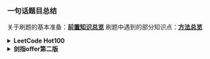 ### 一句话题目总结

关于刷题的基本准备：[**前置知识总览**](前置知识/笔记总览.md)
刷题中遇到的部分知识点：[**方法总览**](方法笔记/方法总览.md)
<details><summary><b>LeetCode Hot100</b></summary>

> 加粗的题回头拿出来重新做一下
* **杂项与待做**
* 31.先把数据如何变换思考清楚以后再进行流程设计
* 48.矩阵的旋转就是找像素和目标点的关系，可以直接变或者组合翻转
* 56.对数据处理时按一定恰当顺序排序可以减少要处理的条件，极大简化过程
* 128.判断数列是否连续的通用思路是看前数字与后数字判断序列头与尾
* 136.位运算的交换律，以及0和一个数做异或，那个数结果不变
* **146.哈希链表这种组合数据结构的优点与应用场景**
* 155.对列表排序不一定要在最后排，一边加入表一边用辅助表记录也可以
* 238.如果时间复杂度为n，一次遍历又解决不了，可以试试正遍历后反向遍历一次
* 347.python的字典排序也可以起到和优先队列差不多的效果，但稍慢一些
* 448.python自己有个列表转集合，过程中可以去重
* 461.python的二进制本质上是加了头缀的字符串，可以直接用字符串的函数
* 581.尽量不要从待找区间去推待找边界外的项，而是从总体边界向内推得待找边界
------------------
#### 栈
* 20.经典栈问题，不过像这种比对操作就很适合用字典来进行
* 739.栈也可以不存数据本身而存数据序号，另外数据类型尽量直接写功能而不是一个完整的类再调用，python的函数调用需要花费额外的时间
------------------
#### 哈希表
* 1.把双循环改成单循环+枚举问题(in)，能用字典就用字典
* 49.算法的选择要看数据的性质，不一定理论上最快的真的最快
* 560.算数据的时候可以一边算，一边记录数据的出现情况并进行处理
------------------
#### 链表
* 2.少设标志位，链表逐位解决而不是拆除来处理
* 21.链表逐位操作的典型，两个头对应两个表
* **148.链表直接排序最适合用自底而顶的归并排序，最省空间**
* **160.看到交叉链表找交点就可以想想求差值一起走和“链表的爱情”方法**
* 206.链表反转本质上就是更改节点之间的联系关系
-----------------
#### 双指针
* 3.字典设置头尾位数指示位也可以起到类似于列表的效果，另外注意指示位初值
* **11.需要在一个循环内完成的问题可以考虑同向或异向双指针**
* 15.双指针如果无法做出来，找不到指针应该怎么移动的规律时可以给列表排个序
* 19.双指针同向时可以在题目里找找间隔怎么设计的条件
* **42.前后缀最大值交替前进，和11有类似的思路，回头拿出来一起做**
* 75.本质上就是手搓排序，多种数排序可多个指针分别指向每一段的尾部
* 141.双指针同向时除了等差还有等比
* 142.等比等差指针可以先后使用分步解决问题
* 234.回文链表本质上是找链表中心点；另外同向等比双指针思路也用于141
* 283.批量删除同一值元素的典型方法：错位前补
* **287.列表类比成链表双指针找环真是天才想法**
* 438.数组切片大部分情况下都可以用双指针替代，会快很多
----------------
#### 二分查找
* 33.二分法确定目标元素是什么、根据什么确定在哪一边是最重要的问题
* 34.常规的二分法找到就停，但是如果一直不停可找到连续相同元素的边界
* **287.二分查找法不一定要查找列表里的元素，也可以查找元素的属性来进行过滤**
----------------
#### 二叉树
* 94.二叉树的迭代和递归遍历法
  > **这几个题高强度递归和搜索，后面回来重新写一下**
  > 递归普遍更高效：101 102 104 226 543 617 
  > https://www.bilibili.com/video/BV1UD4y1Y769/
----------------
#### 动态规划
* 5.对字符串找回文问题，特殊方法中心扩散和马拉车，一般方法dp
* 70.这爬楼梯就是个斐波那契数列啊，动态规划包含的范围还挺大
* 121.dp的关键就是找之前项和当前项的关系，关系可能与当前项的相关操作有关
* 338.python内置bin函数和count函数可以轻松统计二进制的0和1
</details>

<details><summary><b>剑指offer第二版</b></summary>

> [题目列表](https://blog.csdn.net/weixin_43840280/article/details/119447204)，LeetCode版权到期以后题目很零散

#### 链表
> 除了35【复杂链表的复制】以外其他全是Hot100原题
* 35.对于链表的复制可以使用哈希表和原地复制后拆分，另外python有deepcopy


</details>